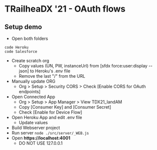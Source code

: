 # TRailheaDX '21 - OAuth flows

## Setup demo

- Open both folders

```
code Heroku
code Salesforce
```

- Create scratch org
  - Copy values (UN, PW, instanceUrl) from [sfdx force:user:display --json] to Heroku's .env file
  - Remove the last "/" from the URL
- Manually update ORG
  - Org > Setup > Security CORS > Check [Enable CORS for OAuth endpoints]
- Open Connected App
  - Org > Setup > App Manager > View TDX21_IandAM
  - Copy [Consumer Key] and [Consumer Secret]
  - Check [Enable for Device Flow]
- Open Heroku App and edit .env file
  - Update values
- Build Webserver project
- Run server `node ./src/server/_WEB.js`
- Open **https://localhost:4001**
  - DO NOT USE 127.0.0.1
